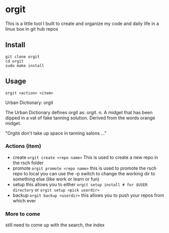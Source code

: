 orgit
=========
This is a little tool I built to create and organize my code and daily life in a linux box in git hub repos

## Install

```
git clone orgit
cd orgit
sudo make install
```

## Usage

```
orgit <action> <item>
```

Urban Dictionary: orgit

The Urban Dictionary defines orgit as:
orgit. n. A midget that has been dipped in a vat of fake tanning solution. Derived from the words orange midget. 

"Orgits don't take up space in tanning salons ..."


### Actions (item)
* create
  `orgit create <repo name>`
  This is used to create a new repo in the rsch folder
* promote
  `orgit promote <repo name>`
  this is used to promote the rsch repo to local
  you can use the -p switch to change the working dir to something else (like work or learn or fun)
* setup
  this allows you to either 
  `orgit setup install # for $USER directory`
  or 
  `orgit setup <pick userdir>`
* backup <userdir>
  `orgit backup <userdir>`
  this allows you to push your repos from which ever 
  
### More to come
still need to come up with the search, the index
